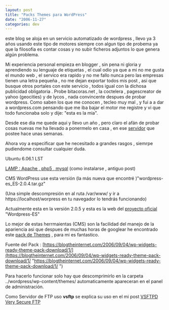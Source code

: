```yaml
---
layout: post
title: "Packs Themes para WordPress"
date: "2006-11-27"
categories: dev
---
```


este blog se aloja en un servicio automatizado de wordpress , llevo ya 3 años usando este tipo de motores siempre con algun tipo de probema ya que la filosofia es contar cosas y no subir ficheros adjuntos lo que genera algún problema.

Mi experiencia personal empieza en blogger , sin pena ni gloria y aprendiendo su lenguaje de etiquetas , el cual odio ya que a mi no me gusta el mundo web , el servico era rapido y no me fallo nunca pero las empresas tienen una letra pequeña , no me dejan exportar todos mis post , asi que busque otros portales con este servicio , todos igual con la dichosa publicidad obligatoria . Probe bitacoras.net , la coctelera , pagescreator de yahoo (geocities) y de lycos , nada convincente despues de probar wordpress. Como saben los que me conocen , tecleo muy mal , y fui a a dar a wordpress.com pensando que me iba bajar el motor me registre y vi que todo funcionaba solo y dije: "esta es la mia".

Desde ese dia me quede aqui y llevo un año , pero claro el afán de probar cosas nuevas me ha llevado a ponermelo en casa , en ese [servidor](https://sicotico.wordpress.com/2006/10/26/mi-server-rustico/ "https://sicotico.wordpress.com/2006/10/26/mi-server-rustico/") que postee hace unas semanas.

Ahora voy a especificar que he necesitado a grandes rasgos , siemrpe pudiendome consultar cualquier duda.

Ubuntu 6.06.1 LST

[LAMP : Apache , php5 , mysql](https://sicotico.wordpress.com/2006/08/17/lamp-ubuntu-apache2-mysql-41-php4/ "https://sicotico.wordpress.com/2006/08/17/lamp-ubuntu-apache2-mysql-41-php4/") (como instalarse , antiguo post)

CMS WordPress use esta versión (la más nueva que encontré )"wordpress-es\_ES-2.0.4.tar.gz"

(Una simple descompresión en al ruta /var/www/ y ir a https://localhost/worpress en tu navegador lo tendrás funcionando)

Actualmente esta en la versión 2.0.5 y esta es la web del [proyecto oficial](https://wordpress-es.sourceforge.net/ "https://wordpress-es.sourceforge.net/") "Wordpress-ES"

Lo mejor de estas herrmaientas (CMS) son la facilidad del manejo de la apariencia asi que despues de muchas horas de googlear he encontrado este [pack de Themes](https://blogtheinternet.com/wp-content/themes/wp-widgets-theme-pack.zip "https://blogtheinternet.com/wp-content/themes/wp-widgets-theme-pack.zip") , para mi es fantastico.

Fuente del Pack : [https://blogtheinternet.com/2006/09/04/wp-widgets-ready-theme-pack-download/1/](https://blogtheinternet.com/2006/09/04/wp-widgets-ready-theme-pack-download/1/ "https://blogtheinternet.com/2006/09/04/wp-widgets-ready-theme-pack-download/1/ ")

Para hacerlo funcionar solo hay que descomprimirlo en la carpeta ../wordpress/wp-content/themes/ automaticamente apareceran en el panel de administración.

Como Servidor de FTP uso **vsftp** se explica su uso en el mi post [VSFTPD Very Secure FTP](https://sicotico.wordpress.com/2006/11/27/vsftpd-very-secure-ftp/ "https://sicotico.wordpress.com/2006/11/27/vsftpd-very-secure-ftp/")
